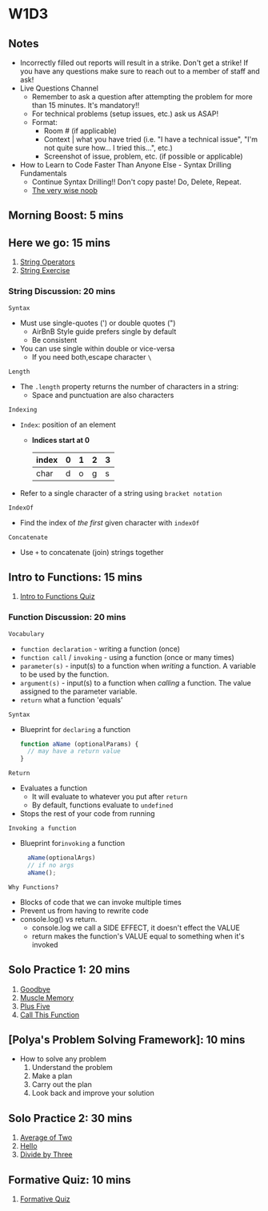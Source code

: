 # W1D3

## Notes

- Incorrectly filled out reports will result in a strike. Don't get a strike! If
  you have any questions make sure to reach out to a member of staff and ask!
- Live Questions Channel
  - Remember to ask a question after attempting the problem for more than 15 minutes. It's mandatory!!
  - For technical problems (setup issues, etc.) ask us ASAP!
  - Format:
    - Room # (if applicable)
    - Context | what you have tried (i.e. "I have a technical issue", "I'm not quite sure how... I tried this...", etc.)
    - Screenshot of issue, problem, etc. (if possible or applicable)
- How to Learn to Code Faster Than Anyone Else - Syntax Drilling Fundamentals
  - Continue Syntax Drilling!! Don't copy paste! Do, Delete, Repeat.
  - [The very wise noob]

## Morning Boost: 5 mins

## Here we go: 15 mins

  1. [String Operators]
  2. [String Exercise]

### String Discussion: 20 mins

`Syntax`

- Must use single-quotes (') or double quotes (")
  - AirBnB Style guide prefers single by default
  - Be consistent
- You can use single within double or vice-versa
  - If you need both,escape character `\`

`Length`

- The `.length` property returns the number of characters in a string:
  - Space and punctuation are also characters

`Indexing`

- `Index`: position of an element
  - **Indices start at 0**

      | index | 0 | 1 | 2 | 3 |
      |-------|---|---|---|---|
      | char  | d | o | g | s |

- Refer to a single character of a string using `bracket notation`

`IndexOf`

- Find the index of _the first_ given character with `indexOf`

`Concatenate`

- Use `+` to concatenate (join) strings together

## Intro to Functions: 15 mins

  1. [Intro to Functions Quiz]

### Function Discussion: 20 mins

`Vocabulary`

- `function declaration` - writing a function (once)
- `function call` / `invoking` - using a function (once or many times)
- `parameter(s)` - input(s) to a function when _writing_ a function. A variable
  to be used by the function.
- `argument(s)` - input(s) to a function when  _calling_ a function. The value
  assigned to the parameter variable.
- `return` what a function 'equals'

`Syntax`

- Blueprint for `declaring` a function

  ```js
  function aName (optionalParams) {
    // may have a return value
  }
  ```

`Return`

- Evaluates a function
  - It will evaluate to whatever you put after `return`
  - By default, functions evaluate to `undefined`
- Stops the rest of your code from running

`Invoking a function`

- Blueprint for`invoking` a function

  ```js
    aName(optionalArgs)
    // if no args
    aName();
  ```

`Why Functions?`

- Blocks of code that we can invoke multiple times
- Prevent us from having to rewrite code
- console.log() vs return.
  - console.log we call a SIDE EFFECT, it doesn't effect the VALUE
  - return makes the function's VALUE equal to something when it's invoked

## Solo Practice 1: 20 mins

  1. [Goodbye]
  2. [Muscle Memory]
  3. [Plus Five]
  4. [Call This Function]

## [Polya's Problem Solving Framework]: 10 mins

- How to solve any problem
  1. Understand the problem
  2. Make a plan
  3. Carry out the plan
  4. Look back and improve your solution

## Solo Practice 2: 30 mins

  1. [Average of Two]
  2. [Hello]
  3. [Divide by Three]

## Formative Quiz: 10 mins

  1. [Formative Quiz]

<!-- ---------------------------------------------------------------- -->
[The very wise noob]: https://www.reddit.com/r/learnjavascript/comments/c3hvb2/just_ran_into_a_very_wise_noob_thought_id_share/
[String Operators]: https://open.appacademy.io/learn/js-py---pt-may-2022-online/week-1---intro-to-javascript/string-operators
[String Exercise]: https://open.appacademy.io/learn/js-py---pt-may-2022-online/week-1---intro-to-javascript/strings-exercise
[Intro to Functions Quiz]: https://open.appacademy.io/learn/js-py---pt-may-2022-online/week-1---intro-to-javascript/intro-to-functions-quiz
[Goodbye]: https://open.appacademy.io/learn/js-py---pt-may-2022-online/week-1---intro-to-javascript/goodbye----
[Muscle Memory]: https://open.appacademy.io/learn/js-py---pt-may-2022-online/week-1---intro-to-javascript/muscle-memory
[Plus Five]: https://open.appacademy.io/learn/js-py---pt-may-2022-online/week-1---intro-to-javascript/plus-five
[Call This Function]: https://open.appacademy.io/learn/js-py---pt-may-2022-online/week-1---intro-to-javascript/call-this-function
[Average of Two]: https://open.appacademy.io/learn/js-py---pt-may-2022-online/week-1---intro-to-javascript/average-of-two
[Hello]: https://open.appacademy.io/learn/js-py---pt-may-2022-online/week-1---intro-to-javascript/hello
[Divide by Three]: https://open.appacademy.io/learn/js-py---pt-may-2022-online/week-1---intro-to-javascript/divide-by-three
[Formative Quiz]: https://open.appacademy.io/learn/js-py---pt-may-2022-online/week-1---intro-to-javascript/formative-quiz--repeat----wednesday
